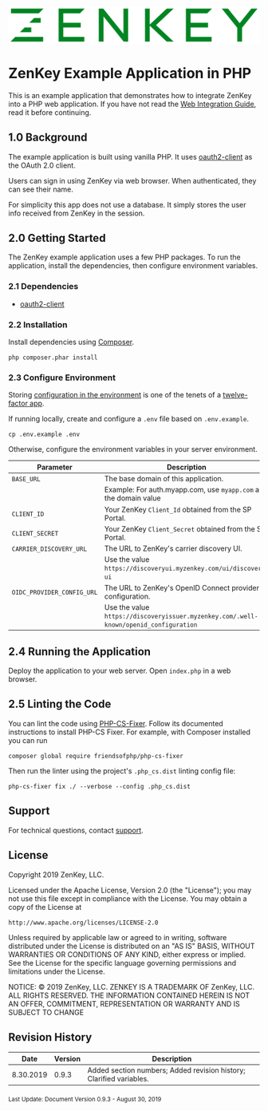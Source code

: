 ![Logo](../../image/ZenKey_rgb.png)

# ZenKey Example Application in PHP

This is an example application that demonstrates how to integrate ZenKey into a PHP web application. If you have not read the [Web Integration Guide](https://developer.myzenkey.com/web/), read it before continuing.

## 1.0 Background

The example application is built using vanilla PHP. It uses [oauth2-client](https://github.com/thephpleague/oauth2-client) as the OAuth 2.0 client.

Users can sign in using ZenKey via web browser. When authenticated, they can see their name.

For simplicity this app does not use a database. It simply stores the user info received from ZenKey in the session.

## 2.0 Getting Started

The ZenKey example application uses a few PHP packages. To run the application, install the dependencies, then configure environment variables.

### 2.1 Dependencies

- [oauth2-client](https://github.com/thephpleague/oauth2-client)

### 2.2 Installation

Install dependencies using [Composer](https://getcomposer.org/).

```
php composer.phar install
```

### 2.3 Configure Environment

Storing [configuration in the environment](http://12factor.net/config) is one of the tenets of a [twelve-factor app](http://12factor.net).

If running locally, create and configure a `.env` file based on `.env.example`.

```
cp .env.example .env
```

Otherwise, configure the environment variables in your server environment.

| Parameter        | Description  |
| ------------- | ------------- |  
|`BASE_URL`   |  The base domain of this application. |
|  |  Example: For auth.myapp.com, use `myapp.com` as the domain value |  
|`CLIENT_ID` | Your ZenKey `Client_Id` obtained from the SP Portal. |  
|`CLIENT_SECRET` | Your ZenKey `Client_Secret` obtained from the SP Portal.|
|`CARRIER_DISCOVERY_URL` | The URL to ZenKey's carrier discovery UI. |  
|  |  Use the value `https://discoveryui.myzenkey.com/ui/discovery-ui` |  
|`OIDC_PROVIDER_CONFIG_URL` | The URL to ZenKey's OpenID Connect provider configuration. |  
|  |  Use the value `https://discoveryissuer.myzenkey.com/.well-known/openid_configuration` |  

## 2.4 Running the Application

Deploy the application to your web server. Open `index.php` in a web browser.

## 2.5 Linting the Code

You can lint the code using [PHP-CS-Fixer](https://github.com/FriendsOfPHP/PHP-CS-Fixer). Follow its documented instructions
to install PHP-CS Fixer. For example, with Composer installed you can run 
```
composer global require friendsofphp/php-cs-fixer
```

Then run the linter using the project's `.php_cs.dist` linting config file:

```
php-cs-fixer fix ./ --verbose --config .php_cs.dist
```

## Support

For technical questions, contact [support](mailto:techsupport@mobileauthtaskforce.com).

## License

Copyright 2019 ZenKey, LLC.

Licensed under the Apache License, Version 2.0 (the "License");
you may not use this file except in compliance with the License.
You may obtain a copy of the License at

    http://www.apache.org/licenses/LICENSE-2.0

Unless required by applicable law or agreed to in writing, software
distributed under the License is distributed on an "AS IS" BASIS,
WITHOUT WARRANTIES OR CONDITIONS OF ANY KIND, either express or implied.
See the License for the specific language governing permissions and
limitations under the License.

NOTICE: © 2019 ZenKey, LLC. ZENKEY IS A TRADEMARK OF ZenKey, LLC. ALL RIGHTS RESERVED. THE INFORMATION CONTAINED HEREIN IS NOT AN OFFER, COMMITMENT, REPRESENTATION OR WARRANTY AND IS SUBJECT TO CHANGE

## Revision History

| Date      | Version | Description                                   |
| --------- | ------- | --------------------------------------------- |
| 8.30.2019 | 0.9.3  |  Added section numbers; Added revision history; Clarified variables. |

<sub> Last Update:
Document Version 0.9.3 - August 30, 2019</sub>
